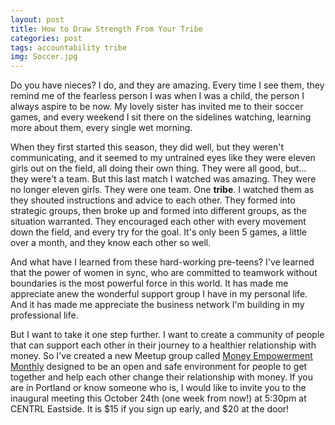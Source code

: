 ```yaml
---
layout: post
title: How to Draw Strength From Your Tribe
categories: post
tags: accountability tribe
img: Soccer.jpg
---
```

Do you have nieces? I do, and they are amazing. Every time I see them, they remind me of the fearless person I was when I was a child, the person I always aspire to be now. My lovely sister has invited me to their soccer games, and every weekend I sit there on the sidelines watching, learning more about them, every single wet morning.

<!--more-->

When they first started this season, they did well, but they weren't communicating, and it seemed to my untrained eyes like they were eleven girls out on the field, all doing their own thing. They were all good, but... they were't a team. But this last match I watched was amazing. They were no longer eleven girls. They were one team. One **tribe**. I watched them as they shouted instructions and advice to each other. They formed into strategic groups, then broke up and formed into different groups, as the situation warranted. They encouraged each other with every movement down the field, and every try for the goal. It's only been 5 games, a little over a month, and they know each other so well.

And what have I learned from these hard-working pre-teens? I've learned that the power of women in sync, who are committed to teamwork without boundaries is the most powerful force in this world. It has made me appreciate anew the wonderful support group I have in my personal life. And it has made me appreciate the business network I'm building in my professional life.

But I want to take it one step further. I want to create a community of people that can support each other in their journey to a healthier relationship with money. So I've created a new Meetup group called [Money Empowerment Monthly](https://www.meetup.com/Money-Empowerment-Monthly/) designed to be an open and safe environment for people to get together and help each other change their relationship with money. If you are in Portland or know someone who is, I would like to invite you to the inaugural meeting this October 24th (one week from now!) at 5:30pm at CENTRL Eastside. It is $15 if you sign up early, and $20 at the door!



